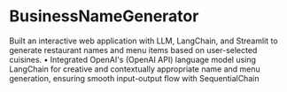 # BusinessNameGenerator
Built an interactive web application with LLM, LangChain, and Streamlit to generate restaurant names and menu items based on user-selected cuisines. • Integrated OpenAI's (OpenAI API) language model using LangChain for creative and contextually appropriate name and menu generation, ensuring smooth input-output flow with SequentialChain
